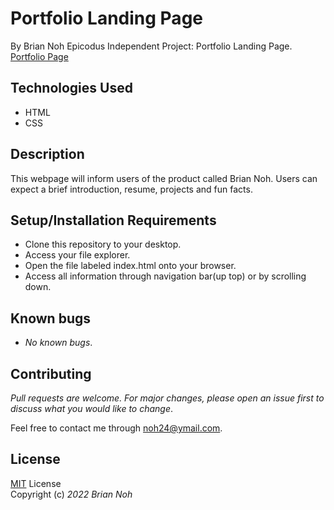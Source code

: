 <!-- Application name
Names of Contributors
Brief description of the project
Technologies used
Longer description of the project as needed
Complete setup/installation instructions
Known bugs
License information with a copyright and date -->

# Portfolio Landing Page
By Brian Noh
Epicodus Independent Project: Portfolio Landing Page.  
[Portfolio Page](https://noh24.github.io/portfolio/)

## Technologies Used  
* HTML
* CSS

## Description
This webpage will inform users of the product called Brian Noh. Users can expect a brief introduction, resume, projects and fun facts.

## Setup/Installation Requirements
* Clone this repository to your desktop.
* Access your file explorer.
* Open the file labeled index.html onto your browser.
* Access all information through navigation bar(up top) or by scrolling down.

## Known bugs
* _No known bugs_.

## Contributing
_Pull requests are welcome. For major changes, please open an issue first to discuss what you would like to change_.  
  
Feel free to contact me through <noh24@ymail.com>.

## License
[MIT](./license.txt) License  
Copyright (c) _2022 Brian Noh_
